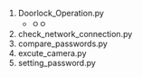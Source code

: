1) Doorlock_Operation.py
   - ㅇㅇ
3) check_network_connection.py
4) compare_passwords.py
5) excute_camera.py
6) setting_password.py
